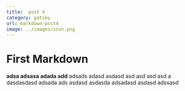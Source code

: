 ```yaml
---
title:  post 4
category: gatsby
url: markdown-post4
image: ../images/icon.png
---
```

# First Markdown


**adsa adsasa adada add** adsads adasd asdasd asd asd asd asd a dasdasdasd adsada ads asdasd asdasda adsadasd asdasd adssasd
